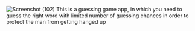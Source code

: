 
![Screenshot (102)](https://github.com/Alwazf99/project-GuessTheWord/assets/130221112/b9f62688-bab1-4547-bb98-36af0cff1f79)
This is a guessing game app, in which you need to guess the right word with limited number of guessing chances in order to protect the man from getting hanged up

